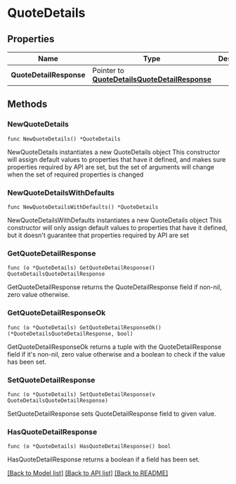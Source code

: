 # QuoteDetails

## Properties

Name | Type | Description | Notes
------------ | ------------- | ------------- | -------------
**QuoteDetailResponse** | Pointer to [**QuoteDetailsQuoteDetailResponse**](QuoteDetailsQuoteDetailResponse.md) |  | [optional] 

## Methods

### NewQuoteDetails

`func NewQuoteDetails() *QuoteDetails`

NewQuoteDetails instantiates a new QuoteDetails object
This constructor will assign default values to properties that have it defined,
and makes sure properties required by API are set, but the set of arguments
will change when the set of required properties is changed

### NewQuoteDetailsWithDefaults

`func NewQuoteDetailsWithDefaults() *QuoteDetails`

NewQuoteDetailsWithDefaults instantiates a new QuoteDetails object
This constructor will only assign default values to properties that have it defined,
but it doesn't guarantee that properties required by API are set

### GetQuoteDetailResponse

`func (o *QuoteDetails) GetQuoteDetailResponse() QuoteDetailsQuoteDetailResponse`

GetQuoteDetailResponse returns the QuoteDetailResponse field if non-nil, zero value otherwise.

### GetQuoteDetailResponseOk

`func (o *QuoteDetails) GetQuoteDetailResponseOk() (*QuoteDetailsQuoteDetailResponse, bool)`

GetQuoteDetailResponseOk returns a tuple with the QuoteDetailResponse field if it's non-nil, zero value otherwise
and a boolean to check if the value has been set.

### SetQuoteDetailResponse

`func (o *QuoteDetails) SetQuoteDetailResponse(v QuoteDetailsQuoteDetailResponse)`

SetQuoteDetailResponse sets QuoteDetailResponse field to given value.

### HasQuoteDetailResponse

`func (o *QuoteDetails) HasQuoteDetailResponse() bool`

HasQuoteDetailResponse returns a boolean if a field has been set.


[[Back to Model list]](../README.md#documentation-for-models) [[Back to API list]](../README.md#documentation-for-api-endpoints) [[Back to README]](../README.md)


